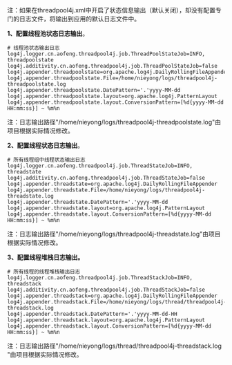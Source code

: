 注：如果在threadpool4j.xml中开启了状态信息输出（默认关闭），却没有配置专门的日志文件，将输出到应用的默认日志文件中。

**1、配置线程池状态日志输出**。
```properties
# 线程池状态输出日志
log4j.logger.cn.aofeng.threadpool4j.job.ThreadPoolStateJob=INFO, threadpoolstate
log4j.additivity.cn.aofeng.threadpool4j.job.ThreadPoolStateJob=false
log4j.appender.threadpoolstate=org.apache.log4j.DailyRollingFileAppender
log4j.appender.threadpoolstate.File=/home/nieyong/logs/threadpool4j-threadpoolstate.log
log4j.appender.threadpoolstate.DatePattern='.'yyyy-MM-dd
log4j.appender.threadpoolstate.layout=org.apache.log4j.PatternLayout
log4j.appender.threadpoolstate.layout.ConversionPattern=[%d{yyyy-MM-dd HH:mm:ss}] ~ %m%n
```
注：日志输出路径"/home/nieyong/logs/threadpool4j-threadpoolstate.log"由项目根据实际情况修改。


**2、配置线程状态日志输出**。
```properties
# 所有线程组中线程状态输出日志
log4j.logger.cn.aofeng.threadpool4j.job.ThreadStateJob=INFO, threadstate
log4j.additivity.cn.aofeng.threadpool4j.job.ThreadStateJob=false
log4j.appender.threadstate=org.apache.log4j.DailyRollingFileAppender
log4j.appender.threadstate.File=/home/nieyong/logs/threadpool4j-threadstate.log
log4j.appender.threadstate.DatePattern='.'yyyy-MM-dd
log4j.appender.threadstate.layout=org.apache.log4j.PatternLayout
log4j.appender.threadstate.layout.ConversionPattern=[%d{yyyy-MM-dd HH:mm:ss}] ~ %m%n
```
注：日志输出路径"/home/nieyong/logs/threadpool4j-threadstate.log"由项目根据实际情况修改。


**3、配置线程堆栈日志输出。**
```properties
# 所有线程的线程堆栈输出日志
log4j.logger.cn.aofeng.threadpool4j.job.ThreadStackJob=INFO, threadstack
log4j.additivity.cn.aofeng.threadpool4j.job.ThreadStackJob=false
log4j.appender.threadstack=org.apache.log4j.DailyRollingFileAppender
log4j.appender.threadstack.File=/home/nieyong/logs/thread/threadpool4j-threadstack.log 
log4j.appender.threadstack.DatePattern='.'yyyy-MM-dd-HH
log4j.appender.threadstack.layout=org.apache.log4j.PatternLayout
log4j.appender.threadstack.layout.ConversionPattern=[%d{yyyy-MM-dd HH:mm:ss}] ~ %m%n
```
注：日志输出路径"/home/nieyong/logs/thread/threadpool4j-threadstack.log "由项目根据实际情况修改。
